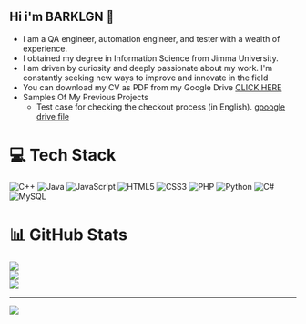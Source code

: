 ## Hi i'm BARKLGN 👋

- I am a QA engineer, automation engineer, and tester with a wealth of experience. 
- I obtained my degree in Information Science from Jimma University.
- I am driven by curiosity and deeply passionate about my work. I'm constantly seeking new ways to improve and innovate in the field
- You can download my CV as PDF from my Google Drive [CLICK HERE](https://drive.google.com/file/d/1nPGNeqPZ_b-7UwFxiMZ5Rr29l0pbfnxi/view)
- Samples Of My Previous Projects
    - Test case for checking the checkout process (in English). [gooogle drive file](https://docs.google.com/spreadsheets/d/1TmMHFrw7GWbEfpZ-UH5tBA6ktnRqg8BytLe1LPveqr0/edit?gid=1580704741#gid=1580704741)



# 💻 Tech Stack
![C++](https://img.shields.io/badge/c++-%2300599C.svg?style=for-the-badge&logo=c%2B%2B&logoColor=white) ![Java](https://img.shields.io/badge/java-%23ED8B00.svg?style=for-the-badge&logo=openjdk&logoColor=white) ![JavaScript](https://img.shields.io/badge/javascript-%23323330.svg?style=for-the-badge&logo=javascript&logoColor=%23F7DF1E) ![HTML5](https://img.shields.io/badge/html5-%23E34F26.svg?style=for-the-badge&logo=html5&logoColor=white) ![CSS3](https://img.shields.io/badge/css3-%231572B6.svg?style=for-the-badge&logo=css3&logoColor=white) ![PHP](https://img.shields.io/badge/php-%23777BB4.svg?style=for-the-badge&logo=php&logoColor=white) ![Python](https://img.shields.io/badge/python-3670A0?style=for-the-badge&logo=python&logoColor=ffdd54) ![C#](https://img.shields.io/badge/c%23-%23239120.svg?style=for-the-badge&logo=csharp&logoColor=white) ![MySQL](https://img.shields.io/badge/mysql-4479A1.svg?style=for-the-badge&logo=mysql&logoColor=white)
# 📊 GitHub Stats
![](https://github-readme-stats.vercel.app/api?username=barklgn&theme=dark&hide_border=false&include_all_commits=false&count_private=false)<br/>
![](https://github-readme-streak-stats.herokuapp.com/?user=barklgn&theme=dark&hide_border=false)<br/>
![](https://github-readme-stats.vercel.app/api/top-langs/?username=barklgn&theme=dark&hide_border=false&include_all_commits=false&count_private=false&layout=compact)

---
[![](https://visitcount.itsvg.in/api?id=barklgn&icon=0&color=0)](https://visitcount.itsvg.in)

<!-- Proudly created with GPRM ( https://gprm.itsvg.in ) -->
